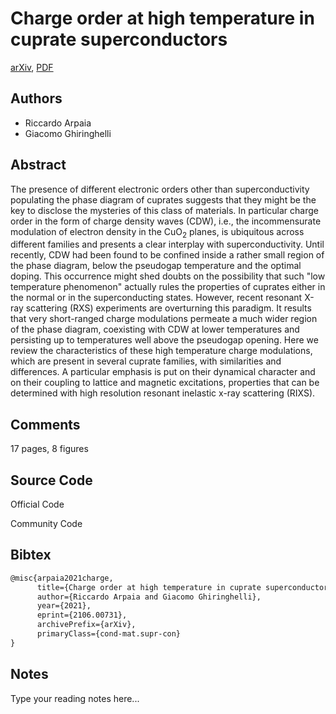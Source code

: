 
# Charge order at high temperature in cuprate superconductors

[arXiv](https://arxiv.org/abs/2106.0731), [PDF](https://arxiv.org/pdf/2106.0731.pdf)

## Authors

- Riccardo Arpaia
- Giacomo Ghiringhelli

## Abstract

The presence of different electronic orders other than superconductivity populating the phase diagram of cuprates suggests that they might be the key to disclose the mysteries of this class of materials. In particular charge order in the form of charge density waves (CDW), i.e., the incommensurate modulation of electron density in the CuO$_2$ planes, is ubiquitous across different families and presents a clear interplay with superconductivity. Until recently, CDW had been found to be confined inside a rather small region of the phase diagram, below the pseudogap temperature and the optimal doping. This occurrence might shed doubts on the possibility that such "low temperature phenomenon" actually rules the properties of cuprates either in the normal or in the superconducting states. However, recent resonant X-ray scattering (RXS) experiments are overturning this paradigm. It results that very short-ranged charge modulations permeate a much wider region of the phase diagram, coexisting with CDW at lower temperatures and persisting up to temperatures well above the pseudogap opening. Here we review the characteristics of these high temperature charge modulations, which are present in several cuprate families, with similarities and differences. A particular emphasis is put on their dynamical character and on their coupling to lattice and magnetic excitations, properties that can be determined with high resolution resonant inelastic x-ray scattering (RIXS).

## Comments

17 pages, 8 figures

## Source Code

Official Code



Community Code



## Bibtex

```tex
@misc{arpaia2021charge,
      title={Charge order at high temperature in cuprate superconductors}, 
      author={Riccardo Arpaia and Giacomo Ghiringhelli},
      year={2021},
      eprint={2106.00731},
      archivePrefix={arXiv},
      primaryClass={cond-mat.supr-con}
}
```

## Notes

Type your reading notes here...

